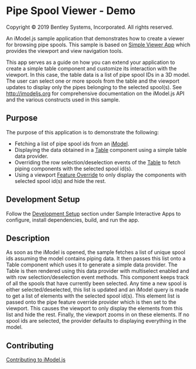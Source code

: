 # Pipe Spool Viewer - Demo

Copyright © 2019 Bentley Systems, Incorporated. All rights reserved.

An iModel.js sample application that demonstrates how to create a viewer for browsing pipe spools.  This sample is based on [Simple Viewer App](https://github.com/imodeljs/simple-viewer-app) which provides the viewport and view navigation tools.

This app serves as a guide on how you can extend your application to create a simple table component and customize its interaction with the viewport. In this case, the table data is a list of pipe spool IDs in a 3D model. The user can select one or more spools from the table and the viewport updates to display only the pipes belonging to the selected spool(s).  See http://imodeljs.org for comprehensive documentation on the iModel.js API and the various constructs used in this sample.

## Purpose

The purpose of this application is to demonstrate the following:

* Fetching a list of pipe spool ids from an [iModel](./src/frontend/components/App.tsx#L155).
* Displaying the data obtained in a [Table](./src/frontend/components/Table.tsx) component using a simple table data provider.
* Overriding the row selection/deselection events of the [Table](./src/frontend/components/Table.tsx) to fetch piping components with the selected spool id(s).
* Using a viewport [Feature Override](./src/frontend/components/PipeFeatureOverrideProvider.tsx) to only display the components with selected spool id(s) and hide the rest.


## Development Setup

Follow the [Development Setup](https://github.com/imodeljs/simple-viewer-app/blob/master/README.md#development-setup) section under Sample Interactive Apps to configure, install dependencies, build, and run the app.

## Description

As soon as the iModel is opened, the sample fetches a list of unique spool ids assuming the model contains piping data. It then passes this list onto a Table component which uses it to generate a simple data provider. The Table is then rendered using this data provider with multiselect enabled and with row selection/deselection event methods. This component keeps track of all the spools that have currently been selected. Any time a new spool is either selected/deselected, this list is updated and an iModel query is made to get a list of elements with the selected spool id(s). This element list is passed onto the pipe feature override provider which is then set to the viewport. This causes the viewport to only display the elements from this list and hide the rest. Finally, the viewport zooms in on these elements. If no spool ids are selected, the provider defaults to displaying everything in the model.

## Contributing

[Contributing to iModel.js](https://github.com/imodeljs/imodeljs/blob/master/CONTRIBUTING.md)
